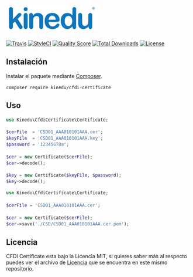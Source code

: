 # ![Kinedu](https://raw.githubusercontent.com/Kinedu/cfdi-certificate/gh-pages/assets/img/logo.png)

[![Travis](https://img.shields.io/travis/Kinedu/cfdi-certificate.svg?style=flat-square)](https://travis-ci.org/Kinedu/cfdi-certificate)
[![StyleCI](https://styleci.io/repos/118187006/shield?branch=master)](https://styleci.io/repos/118187006)
[![Quality Score](https://img.shields.io/scrutinizer/g/Kinedu/cfdi-certificate.svg?style=flat-square)](https://scrutinizer-ci.com/g/Kinedu/cfdi-certificate)
[![Total Downloads](https://poser.pugx.org/kinedu/cfdi-certificate/downloads?format=flat-square)](https://packagist.org/packages/kinedu/cfdi-certificate)
[![License](https://img.shields.io/github/license/kinedu/cfdi-certificate.svg?style=flat-square)](https://packagist.org/packages/kinedu/cfdi-certificate)

## Instalación

Instalar el paquete mediante [Composer](https://getcomposer.org/).

```shell
composer require kinedu/cfdi-certificate
```

## Uso

```php
use Kinedu\CfdiCertificate\Certificate;

$cerFile  = 'CSD01_AAA010101AAA.cer';
$keyFile  = 'CSD01_AAA010101AAA.key';
$password = '12345678a';

$cer = new Certificate($cerFile);
$cer->decode();

$key = new Certificate($keyFile, $password);
$key->decode();
```

```php
use Kinedu\CfdiCertificate\Certificate;

$cerFile = 'CSD01_AAA010101AAA.cer';

$cer = new Certificate($cerFile);
$cer->save('./CSD/CSD01_AAA010101AAA.cer.pem');
```

## Licencia

CFDI Certificate esta bajo la Licencia MIT, si quieres saber más al respecto puedes ver el archivo de [Licencia](LICENSE) que se encuentra en este mismo repositorio.
